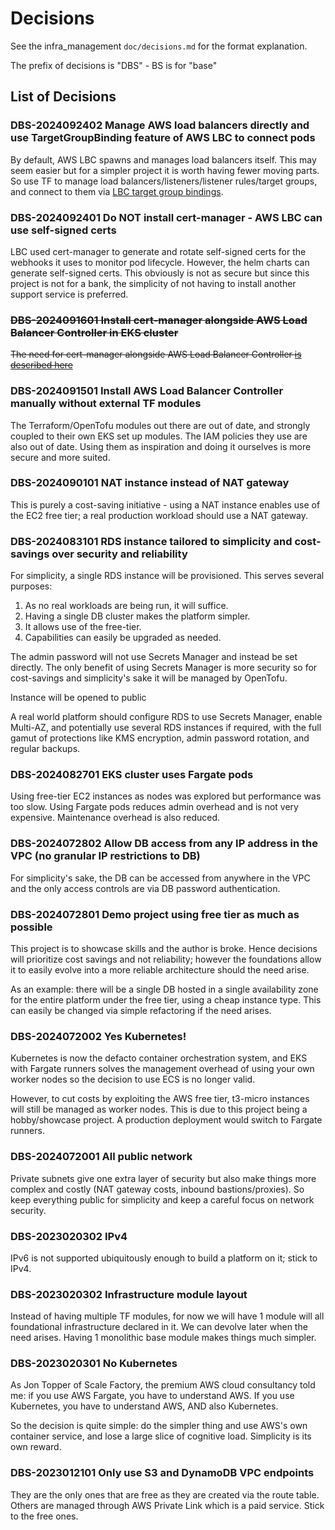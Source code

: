 # Decisions

See the infra_management `doc/decisions.md` for the format explanation.

The prefix of decisions is "DBS" - BS is for "base"

## List of Decisions

### DBS-2024092402 Manage AWS load balancers directly and use TargetGroupBinding feature of AWS LBC to connect pods

By default, AWS LBC spawns and manages load balancers itself. This may seem easier but for a simpler project it is worth having fewer moving parts. So use TF to manage load balancers/listeners/listener rules/target groups, and connect to them via
[LBC target group bindings](https://kubernetes-sigs.github.io/aws-load-balancer-controller/v2.8/guide/targetgroupbinding/targetgroupbinding/).

### DBS-2024092401 Do NOT install cert-manager - AWS LBC can use self-signed certs

LBC used cert-manager to generate and rotate self-signed certs for the webhooks it uses to monitor pod lifecycle. However, the helm charts can generate self-signed certs. This obviously is not as secure but since this project is not for a bank, the simplicity of not having to install another support service is preferred.

### ~~DBS-2024091601 Install cert-manager alongside AWS Load Balancer Controller in EKS cluster~~

~~The need for cert-manager alongside AWS Load Balancer Controller
[is described here](https://www.reddit.com/r/kubernetes/comments/1d2etqs/comment/l60ejlt/)~~

### DBS-2024091501 Install AWS Load Balancer Controller manually without external TF modules

The Terraform/OpenTofu modules out there are out of date, and strongly coupled to their own EKS set up modules. The IAM
policies they use are also out of date. Using them as inspiration and doing it ourselves is more secure and more suited.

### DBS-2024090101 NAT instance instead of NAT gateway

This is purely a cost-saving initiative - using a NAT instance enables use of the EC2 free tier; a real production
workload should use a NAT gateway.

### DBS-2024083101 RDS instance tailored to simplicity and cost-savings over security and reliability

For simplicity, a single RDS instance will be provisioned. This serves several purposes:

1) As no real workloads are being run, it will suffice.
2) Having a single DB cluster makes the platform simpler.
3) It allows use of the free-tier.
4) Capabilities can easily be upgraded as needed.

The admin password will not use Secrets Manager and instead be set directly. The only benefit of using Secrets Manager
is more security so for cost-savings and simplicity's sake it will be managed by OpenTofu.

Instance will be opened to public 

A real world platform should configure RDS to use Secrets Manager, enable Multi-AZ, and potentially use several RDS
instances if required, with the full gamut of protections like KMS encryption, admin password rotation, and regular
backups.

### DBS-2024082701 EKS cluster uses Fargate pods

Using free-tier EC2 instances as nodes was explored but performance was too slow. Using Fargate pods reduces admin
overhead and is not very expensive. Maintenance overhead is also reduced.

### DBS-2024072802 Allow DB access from any IP address in the VPC (no granular IP restrictions to DB)

For simplicity's sake, the DB can be accessed from anywhere in the VPC and the only access controls are via DB password
authentication.

### DBS-2024072801 Demo project using free tier as much as possible

This project is to showcase skills and the author is broke. Hence decisions will prioritize cost savings and not
reliability; however the foundations allow it to easily evolve into a more reliable architecture should the need arise.

As an example: there will be a single DB hosted in a single availability zone for the entire platform under the free
tier, using a cheap instance type. This can easily be changed via simple refactoring if the need arises.

### DBS-2024072002 Yes Kubernetes!

Kubernetes is now the defacto container orchestration system, and EKS with Fargate runners solves the management
overhead of using your own worker nodes so the decision to use ECS is no longer valid.

However, to cut costs by exploiting the AWS free tier, t3-micro instances will still be managed as worker nodes. This is
due to this project being a hobby/showcase project. A production deployment would switch to Fargate runners.

### DBS-2024072001 All public network

Private subnets give one extra layer of security but also make things more complex and costly (NAT gateway costs,
inbound bastions/proxies). So keep everything public for simplicity and keep a careful focus on network security.

### DBS-2023020302 IPv4

IPv6 is not supported ubiquitously enough to build a platform on it; stick to IPv4.

### DBS-2023020302 Infrastructure module layout

Instead of having multiple TF modules, for now we will have 1 module will all foundational infrastructure declared in
it. We can devolve later when the need arises. Having 1 monolithic base module makes things much simpler.

### DBS-2023020301 No Kubernetes

As Jon Topper of Scale Factory, the premium AWS cloud consultancy told me: if you use AWS Fargate, you have to
understand AWS. If you use Kubernetes, you have to understand AWS, AND also Kubernetes.

So the decision is quite simple: do the simpler thing and use AWS's own container service, and lose a large slice of
cognitive load. Simplicity is its own reward.

### DBS-2023012101 Only use S3 and DynamoDB VPC endpoints

They are the only ones that are free as they are created via the route table. Others are managed through AWS Private
Link which is a paid service. Stick to the free ones.
